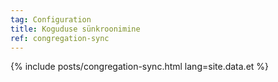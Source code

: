 ```yaml
---
tag: Configuration
title: Koguduse sünkroonimine
ref: congregation-sync
---
```


{% include posts/congregation-sync.html lang=site.data.et %}
